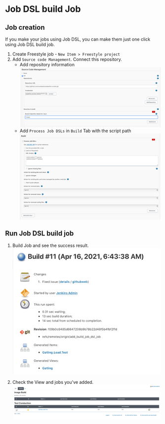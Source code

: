 # Job DSL build Job 

## Job creation

If you make your jobs using Job DSL, you can make them just one click using Job DSL build job. 

1. Create Freestyle job - `New Item > Freestyle project`
2. Add `Source code Management`. Connect this repository.
   * Add repository information  
    ![source_management](../../resource/images/build_job_dsl_source_management.png)
   * Add `Process Job DSLs` in `Build` Tab with the script path  
    ![job_dsl_build](../../resource/images/build_job_dsl.png)

## Run Job DSL build job

1. Build Job and see the success result.  
   ![job_dsl_build_success](../../resource/images/job_dsl_build_success.png)

2. Check the View and jobs you've added.  
   ![built_jobs_by_job_dsl](../../resource/images/built_jobs_by_job_dsl.png)